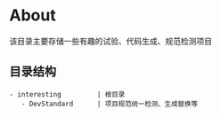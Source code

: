 # About

该目录主要存储一些有趣的试验、代码生成、规范检测项目

## 目录结构

```
- interesting         | 根目录
   - DevStandard      | 项目规范统一检测、生成替换等
```